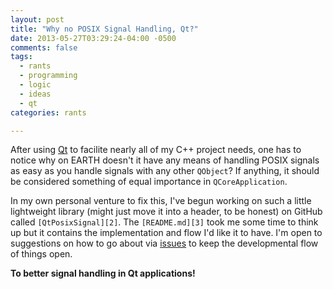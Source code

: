 ```yaml
---
layout: post
title: "Why no POSIX Signal Handling, Qt?"
date: 2013-05-27T03:29:24-04:00 -0500
comments: false
tags:
  - rants
  - programming
  - logic
  - ideas
  - qt
categories: rants

---
```


After using [Qt][1] to facilite nearly all of my C++ project needs, one has to
notice why on EARTH doesn't it have any means of handling POSIX signals as easy
as you handle signals with any other `QObject`? If anything, it should be
considered something of equal importance in `QCoreApplication`.

In my own personal venture to fix this, I've begun working on such a little
lightweight library (might just move it into a header, to be honest) on GitHub
called `[QtPosixSignal][2]`. The `[README.md][3]` took me some time to think up but
it contains the implementation and flow I'd like it to have. I'm open to
suggestions on how to go about via [issues][4] to keep the developmental flow of
things open.

**To better signal handling in Qt applications!**

[1]:http://qt-project.org
[2]:http://rack.github.io/
[3]:https://github.com/jalcine/QtPosixSignal/blob/develop/README.md
[4]:https://github.com/jalcine/QtPosixSignal/issues/new
